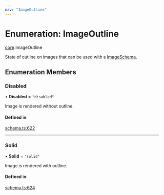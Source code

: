 ```yaml
---
nav: "ImageOutline"
---
```

# Enumeration: ImageOutline

[core](../modules/core.md).ImageOutline

State of outline on images that can be used with a [ImageSchema](../interfaces/core.ImageSchema.md).

## Enumeration Members

### Disabled

• **Disabled** = ``"disabled"``

Image is rendered without outline.

#### Defined in

[schema.ts:622](https://github.com/coda/packs-sdk/blob/main/schema.ts#L622)

___

### Solid

• **Solid** = ``"solid"``

Image is rendered with outline.

#### Defined in

[schema.ts:624](https://github.com/coda/packs-sdk/blob/main/schema.ts#L624)
